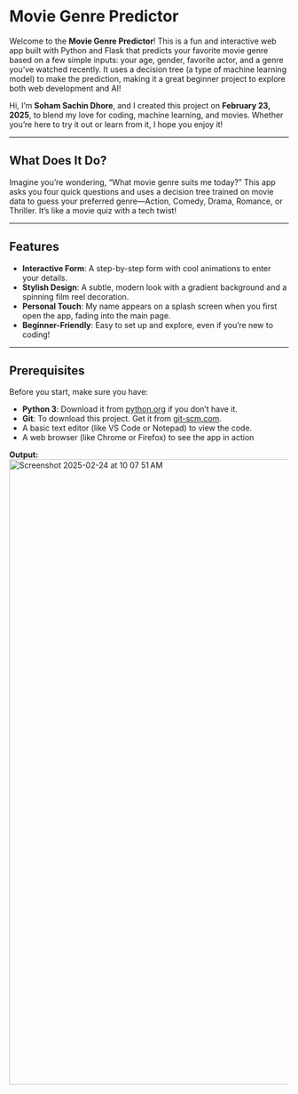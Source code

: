 # Movie Genre Predictor

Welcome to the **Movie Genre Predictor**! This is a fun and interactive web app built with Python and Flask that predicts your favorite movie genre based on a few simple inputs: your age, gender, favorite actor, and a genre you’ve watched recently. It uses a decision tree (a type of machine learning model) to make the prediction, making it a great beginner project to explore both web development and AI!

Hi, I’m **Soham Sachin Dhore**, and I created this project on **February 23, 2025**, to blend my love for coding, machine learning, and movies. Whether you’re here to try it out or learn from it, I hope you enjoy it!

---

## What Does It Do?
Imagine you’re wondering, “What movie genre suits me today?” This app asks you four quick questions and uses a decision tree trained on movie data to guess your preferred genre—Action, Comedy, Drama, Romance, or Thriller. It’s like a movie quiz with a tech twist!

---

## Features
- **Interactive Form**: A step-by-step form with cool animations to enter your details.
- **Stylish Design**: A subtle, modern look with a gradient background and a spinning film reel decoration.
- **Personal Touch**: My name appears on a splash screen when you first open the app, fading into the main page.
- **Beginner-Friendly**: Easy to set up and explore, even if you’re new to coding!

---

## Prerequisites
Before you start, make sure you have:
- **Python 3**: Download it from [python.org](https://www.python.org/downloads/) if you don’t have it.
- **Git**: To download this project. Get it from [git-scm.com](https://git-scm.com).
- A basic text editor (like VS Code or Notepad) to view the code.
- A web browser (like Chrome or Firefox) to see the app in action

**Output:**
<img width="1125" alt="Screenshot 2025-02-24 at 10 07 51 AM" src="https://github.com/user-attachments/assets/8c55617d-8037-43be-9ccb-c84530c88456" />


